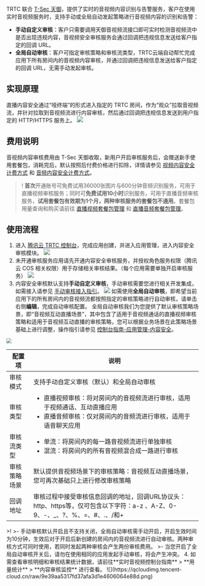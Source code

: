 TRTC 联合 [T-Sec 天御](https://cloud.tencent.com/product/vm)，提供了实时的音视频内容识别与告警服务，客户在使用实时音视频服务时，支持手动或全局自动发起策略进行音视频内容的识别和告警：
- **手动自定义审核**：客户只需要调用天御音视频流接口即可实时检测音视频流中是否出现违规内容，音视频安全审核服务会通过回调把违规信息发送给客户指定的回调 URL。
- **全局自动审核**：客户可指定审核策略和审核流类型，TRTC云端自动帮忙完成应用下所有房间内的音视频内容审核，并通过回调把违规信息发送给客户指定的回调 URL，无需手动发起审核。

## 实现原理
直播内容安全通过“哑终端”的形式进入指定的 TRTC 房间，作为“观众”拉取音视频流，并针对拉取到音视频流进行内容审核，然后通过回调把违规信息发送到用户指定的 HTTP/HTTPS 服务上。
![](https://qcloudimg.tencent-cloud.cn/raw/9d034dd1e35575825b09e18e9faa4b68.png)

## 费用说明
音视频内容审核费用由 T-Sec 天御收取，新用户开启审核服务后，会赠送新手使用套餐包，消耗完后，默认按照后付费价格进行扣除，详情请参见 [视频内容安全计费方式](https://cloud.tencent.com/document/product/1265/50680) 和 [音频内容安全计费方式](https://cloud.tencent.com/document/product/1219/43639)。
>! **首次**开通账号可免费试用36000张图片与600分钟音频识别服务，可用于直播视频审核服务；同时可**免费试用10小时**识别服务，可用于直播音频审核服务，**试用套餐包有效期为1个月，两种审核服务的套餐包不通用**。套餐包用量查询和购买请前往 [直播视频套餐包管理](https://console.cloud.tencent.com/cms/livevideo/package) 和 [直播音频套餐包管理](https://console.cloud.tencent.com/cms/liveaudio/package)。

## 使用流程
1. 进入 [腾讯云 TRTC 控制台](https://console.cloud.tencent.com/trtc)，完成应用创建，并进入应用管理，进入内容安全审核模块。
![](https://qcloudimg.tencent-cloud.cn/raw/6150d967e9bf16b466ae18d5baf5a2e6.png)
2. 未开通审核服务应用请先开通内容安全审核服务，并授权角色服务权限（腾讯云 COS 相关权限）用于存储相关审核结果。（每个应用需要单独开启审核服务）
![](https://qcloudimg.tencent-cloud.cn/raw/67e497685c851c05d24de03f9e6a0e61.png)
2. 内容安全审核默认支持**手动自定义审核**，手动审核需要您进行相关开发集成，如需接入请参见 [手动审核接入指引](https://cloud.tencent.com/document/product/647/69054)。
![](https://qcloudimg.tencent-cloud.cn/raw/7e7a9160b16da28713a570a6d28a4f87.png)
如需使用**全局自动审核**，即希望当前应用下的所有房间内的音视频流都按照指定的审核策略进行自动审核，请单击右侧**编辑**，完成自动审核配置。
全局自动审核我们为您提供了默认审核策略场景，即“音视频互动直播场景”，其中包含了适用于音视频通话的直播视频审核策略和适用于音视频互动直播的审核策略，您可以根据业务场景在此策略场景基础上进行调整，操作指引请参见 [控制台指南-应用管理-内容安全](https://cloud.tencent.com/document/product/647/77791)。
<img src="https://qcloudimg.tencent-cloud.cn/raw/9f12103d4604e535ca5de828d694461b.png" style="zoom:80%;" />
<table>
<thead>
<tr>
<th>配置项</th>
<th>说明</th>
</tr>
</thead>
<tbody><tr>
<td>审核模式</td>
<td>支持手动自定义审核（默认）和全局自动审核</td>
</tr>
<tr>
<td>审核类型</td>
<td><ul style="margin:0"><li>直播视频审核：将对房间内的音视频流进行审核，适用于视频通话、互动直播应用<li>直播音频审核：仅对房间内的音频流进行审核，适用于语音聊天应用</ul></td>
</tr>
<tr>
<td>审核流类型</td>
<td><ul style="margin:0">
<li>单流：将房间内的每一路音视频流进行单独审核
<li>混流：将房间内的所有音视频混合成一路进行审核</ul></td>
</tr>
<tr>
<td>审核策略场景</td>
<td>默认提供音视频场景下的审核策略：音视频互动直播场景，您可再次基础只上进行修改审核策略</td>
</tr>
<tr>
<td>回调地址</td>
<td>审核过程中接受审核信息回调的地址，回调URL协议头：http、https等，仅可包含以下字符：a-z 、A-Z、0-9、-、_、?、%、=、#、.、/和+</td>
</tr>
</tbody></table>
>! 
>- 手动审核默认开启且不支持关闭，全局自动审核需手动开启，开启生效时间为10分钟，生效后对于开启后新创建的房间内的音视频流进行自动审核。两种审核方式可同时使用，若同时发起两种审核会产生两份审核费用。
>-  当您开启了全局自动审核开关后，请勿在使用相同的应用发起手动审核，将会产生冲突。
4. 如需查看审核明细和审核结果统计数据，请前往**实时音视频控制台指南** > **用量统计** > **内容审核监控** 进行查看。
![](https://qcloudimg.tencent-cloud.cn/raw/9e39aa5317fd37afa3d1e4606064e88d.png)
